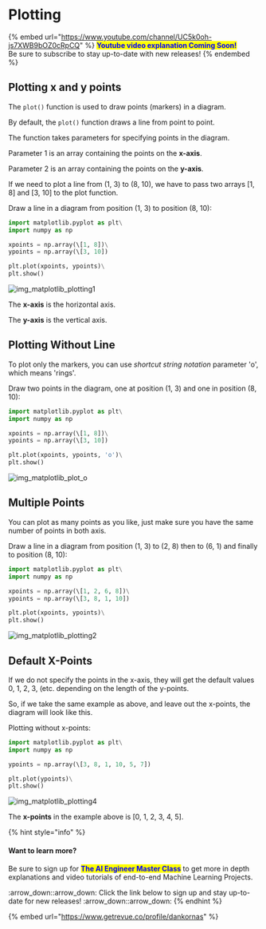 # Plotting

{% embed url="https://www.youtube.com/channel/UC5k0oh-js7XWB9bOZ0cRpCQ" %}
<mark style="color:blue;">**Youtube video explanation Coming Soon!**</mark>\
Be sure to subscribe to stay up-to-date with new releases!
{% endembed %}

## Plotting x and y points

The `plot()` function is used to draw points (markers) in a diagram.

By default, the `plot()` function draws a line from point to point.

The function takes parameters for specifying points in the diagram.

Parameter 1 is an array containing the points on the **x-axis**.

Parameter 2 is an array containing the points on the **y-axis**.

If we need to plot a line from (1, 3) to (8, 10), we have to pass two arrays \[1, 8] and \[3, 10] to the plot function.

Draw a line in a diagram from position (1, 3) to position (8, 10):

```python
import matplotlib.pyplot as plt\
import numpy as np

xpoints = np.array(\[1, 8])\
ypoints = np.array(\[3, 10])

plt.plot(xpoints, ypoints)\
plt.show()
```

![img\_matplotlib\_plotting1](https://user-images.githubusercontent.com/86244964/197047956-2b141f56-3192-4490-9dba-241935a4802e.png)

The **x-axis** is the horizontal axis.

The **y-axis** is the vertical axis.

## Plotting Without Line

To plot only the markers, you can use _shortcut string notation_ parameter 'o', which means 'rings'.

Draw two points in the diagram, one at position (1, 3) and one in position (8, 10):

```python
import matplotlib.pyplot as plt\
import numpy as np

xpoints = np.array(\[1, 8])\
ypoints = np.array(\[3, 10])

plt.plot(xpoints, ypoints, 'o')\
plt.show()
```

![img\_matplotlib\_plot\_o](https://user-images.githubusercontent.com/86244964/197048000-2617856a-3331-4cea-a403-3fa57c236006.png)

## Multiple Points

You can plot as many points as you like, just make sure you have the same number of points in both axis.

Draw a line in a diagram from position (1, 3) to (2, 8) then to (6, 1) and finally to position (8, 10):

```python
import matplotlib.pyplot as plt\
import numpy as np

xpoints = np.array(\[1, 2, 6, 8])\
ypoints = np.array(\[3, 8, 1, 10])

plt.plot(xpoints, ypoints)\
plt.show()
```

![img\_matplotlib\_plotting2](https://user-images.githubusercontent.com/86244964/197048022-f90e240f-1162-4d6f-8dc6-1e0efef6b029.png)

## Default X-Points

If we do not specify the points in the x-axis, they will get the default values 0, 1, 2, 3, (etc. depending on the length of the y-points.

So, if we take the same example as above, and leave out the x-points, the diagram will look like this.

Plotting without x-points:

```python
import matplotlib.pyplot as plt\
import numpy as np

ypoints = np.array(\[3, 8, 1, 10, 5, 7])

plt.plot(ypoints)\
plt.show()
```

![img\_matplotlib\_plotting4](https://user-images.githubusercontent.com/86244964/197048042-74f53d07-3d19-4670-a22d-de81226b2a40.png)

The **x-points** in the example above is \[0, 1, 2, 3, 4, 5].

{% hint style="info" %}
#### Want to learn more?

Be sure to sign up for <mark style="color:blue;">**The AI Engineer Master Class**</mark> to get more in depth explanations and video tutorials of end-to-end Machine Learning Projects.

:arrow\_down::arrow\_down: Click the link below to sign up and stay up-to-date for new releases! :arrow\_down::arrow\_down:
{% endhint %}

{% embed url="https://www.getrevue.co/profile/dankornas" %}
